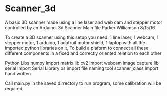 # Scanner_3d
A basic 3D scanner made using a line laser and web cam and stepper motor controlled by an Arduino.
3d Scanner Main file
Parker Williamson
8/15/16

To create a 3D scanner using this setup you need:
  1 line laser,
  1 webcam,
  1 stepper motor,
  1 arduino,
  1 adafruit motor shield,
  1 laptop with all the imported python libraries on it,
  To build a plaform to connect all these different components in a fixed and correctly oriented relation to each other

Python Libs
numpy         Import matrix lib
cv2           Import webcam image capture lib
serial        Import Serial Library
os            import file naming tool
scanner_class Import hand written 


Call main.py in the saved dirrectory to run program, some calibration will be required.
